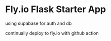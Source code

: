 # Fly.io Flask Starter App

using supabase for auth and db

continually deploy to fly.io with github action
